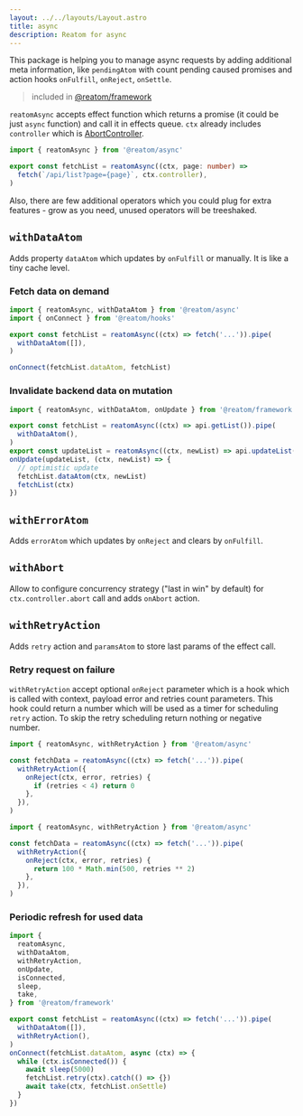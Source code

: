 ```yaml
---
layout: ../../layouts/Layout.astro
title: async
description: Reatom for async
---
```


This package is helping you to manage async requests by adding additional meta information, like `pendingAtom` with count pending caused promises and action hooks `onFulfill`, `onReject`, `onSettle`.

> included in [@reatom/framework](/packages/framework)

`reatomAsync` accepts effect function which returns a promise (it could be just `async` function) and call it in effects queue. `ctx` already includes `controller` which is [AbortController](https://developer.mozilla.org/en-US/docs/Web/API/AbortController).

```ts
import { reatomAsync } from '@reatom/async'

export const fetchList = reatomAsync((ctx, page: number) =>
  fetch(`/api/list?page={page}`, ctx.controller),
)
```

Also, there are few additional operators which you could plug for extra features - grow as you need, unused operators will be treeshaked.

## `withDataAtom`

Adds property `dataAtom` which updates by `onFulfill` or manually. It is like a tiny cache level.

### Fetch data on demand

```ts
import { reatomAsync, withDataAtom } from '@reatom/async'
import { onConnect } from '@reatom/hooks'

export const fetchList = reatomAsync((ctx) => fetch('...')).pipe(
  withDataAtom([]),
)

onConnect(fetchList.dataAtom, fetchList)
```

### Invalidate backend data on mutation

```ts
import { reatomAsync, withDataAtom, onUpdate } from '@reatom/framework'

export const fetchList = reatomAsync((ctx) => api.getList()).pipe(
  withDataAtom(),
)
export const updateList = reatomAsync((ctx, newList) => api.updateList(newList))
onUpdate(updateList, (ctx, newList) => {
  // optimistic update
  fetchList.dataAtom(ctx, newList)
  fetchList(ctx)
})
```

## `withErrorAtom`

Adds `errorAtom` which updates by `onReject` and clears by `onFulfill`.

## `withAbort`

Allow to configure concurrency strategy ("last in win" by default) for `ctx.controller.abort` call and adds `onAbort` action.

## `withRetryAction`

Adds `retry` action and `paramsAtom` to store last params of the effect call.

### Retry request on failure

`withRetryAction` accept optional `onReject` parameter which is a hook which is called with context, payload error and retries count parameters. This hook could return a number which will be used as a timer for scheduling `retry` action. To skip the retry scheduling return nothing or negative number.

```ts
import { reatomAsync, withRetryAction } from '@reatom/async'

const fetchData = reatomAsync((ctx) => fetch('...')).pipe(
  withRetryAction({
    onReject(ctx, error, retries) {
      if (retries < 4) return 0
    },
  }),
)
```

```ts
import { reatomAsync, withRetryAction } from '@reatom/async'

const fetchData = reatomAsync((ctx) => fetch('...')).pipe(
  withRetryAction({
    onReject(ctx, error, retries) {
      return 100 * Math.min(500, retries ** 2)
    },
  }),
)
```

### Periodic refresh for used data

```ts
import {
  reatomAsync,
  withDataAtom,
  withRetryAction,
  onUpdate,
  isConnected,
  sleep,
  take,
} from '@reatom/framework'

export const fetchList = reatomAsync((ctx) => fetch('...')).pipe(
  withDataAtom([]),
  withRetryAction(),
)
onConnect(fetchList.dataAtom, async (ctx) => {
  while (ctx.isConnected()) {
    await sleep(5000)
    fetchList.retry(ctx).catch(() => {})
    await take(ctx, fetchList.onSettle)
  }
})
```
